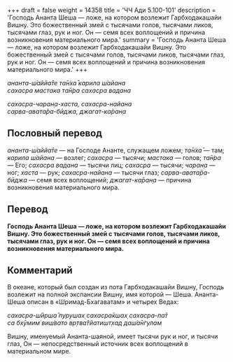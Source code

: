 +++
draft = false
weight = 14358
title = 'ЧЧ Ади 5.100-101'
description = 'Господь Ананта Шеша — ложе, на котором возлежит Гарбходакашайи Вишну. Это божественный змей с тысячами голов, тысячами ликов, тысячами глаз, рук и ног. Он — семя всех воплощений и причина возникновения материального мира.'
summary = 'Господь Ананта Шеша — ложе, на котором возлежит Гарбходакашайи Вишну. Это божественный змей с тысячами голов, тысячами ликов, тысячами глаз, рук и ног. Он — семя всех воплощений и причина возникновения материального мира.'
+++

_ананта-ш́аййа̄те та̄н̇ха̄ карила ш́айана  
сахасра мастака та̄н̇ра сахасра вадана_

_сахасра-чаран̣а-хаста, сахасра-найана  
сарва-авата̄ра-бӣджа, джагат-ка̄ран̣а_

## Пословный перевод

_ананта_\-_ш́аййа̄те_ — на Господе Ананте, служащем ложем; _та̄н̇ха̄_ — там; _карила_ _ш́айана_ — возлег; _сахасра_ — тысячи; _мастака_ — голов; _та̄н̇ра_ — Его; _сахасра_ _вадана_ — тысячи лиц; _сахасра_ — тысячи; _чаран̣а_ — ног; _хаста_ — рук; _сахасра_\-_найана_ — тысячи глаз; _сарва_\-_авата̄ра_\-_бӣджа_ — семя всех воплощений; _джагат_\-_ка̄ран̣а_ — причина возникновения материального мира.

## Перевод

**Господь Ананта Шеша — ложе, на котором возлежит Гарбходакашайи Вишну. Это божественный змей с тысячами голов, тысячами ликов, тысячами глаз, рук и ног. Он — семя всех воплощений и причина возникновения материального мира.**

## Комментарий

В океане, который был создан из пота Гарбходакашайи Вишну, Господь возлежит на полной экспансии Вишну, имя которой — Шеша. Ананта-Шеша описан в «Шримад-Бхагаватам» и четырех Ведах:

_сахасра-ш́ӣрша̄ пурушах̣ сахасра̄кшах̣ сахасра-па̄т  
са бхӯмим̇ виш́вато вр̣тва̄тйатишт̣хад даш́а̄н̇гулам_

Вишну, именуемый Ананта-шаяной, имеет тысячи рук и ног, и тысячи глаз, Он — непосредственный источник всех воплощений в материальном мире.
